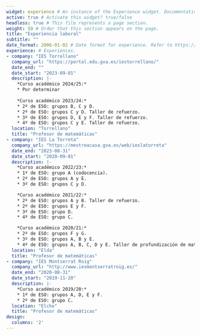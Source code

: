 ```yaml
---
widget: experience # An instance of the Experience widget. Documentation: https://wowchemy.com/docs/page-builder/
active: true # Activate this widget? true/false
headless: true # This file represents a page section.
weight: 50 # Order that this section appears on the page.
title: "Experiencia laboral"
subtitle: ""
date_format: 2006-01-02 # Date format for experience. Refer to https://wowchemy.com/docs/customization/#date-format
experience: # Experiences.
- company: "IES Torrellano"
  company_url: "https://portal.edu.gva.es/iestorrellano/"
  date_end: ""
  date_start: "2023-09-01"
  description: |-
    *Curso académico 2024/25:*
    * Por determinar
    
    *Curso académico 2023/24:*    
    * 2º de ESO: grupos B, C y D.
    * 2º de ESO: grupos C y D. Taller de refuerzo.
    * 3º de ESO: grupos D, E y F. Taller de refuerzo.
    * 4º de ESO: grupos C y E. Taller de refuerzo.
  location: "Torrellano"
  title: "Profesor de matemáticas"
- company: "IES La Torreta"
  company_url: "https://mestreacasa.gva.es/web/ieslatorreta"
  date_end: "2023-08-31"
  date_start: "2020-09-01"
  description: |-
    *Curso académico 2022/23:*
    * 1º de ESO: grupo A (codocencia).
    * 2º de ESO: grupos A y E.
    * 3º de ESO: grupos C y D.

    *Curso académico 2021/22:*
    * 2º de ESO: grupos A y B. Taller de refuerzo.
    * 2º de ESO: grupos E y F.
    * 3º de ESO: grupo D.
    * 4º de ESO: grupo C.

    *Curso académico 2020/21:*
    * 2º de ESO: grupos F y G.
    * 3º de ESO: grupos A, B y E.
    * 4º de ESO: grupos A, B, C, D y E. Taller de profundización de matemáticas.
  location: "Elda"
  title: "Profesor de matemáticas"
- company: "IES Montserrat Roig"
  company_url: "http://www.iesmontserratroig.es/"
  date_end: "2020-08-31"
  date_start: "2019-11-20"
  description: |-
    *Curso académico 2019/20:*
    * 1º de ESO: grupos A, D, E y F.
    * 2º de ESO: grupo C.
  location: "Elche"
  title: "Profesor de matemáticas"
design:
  columns: '2'
---
```

